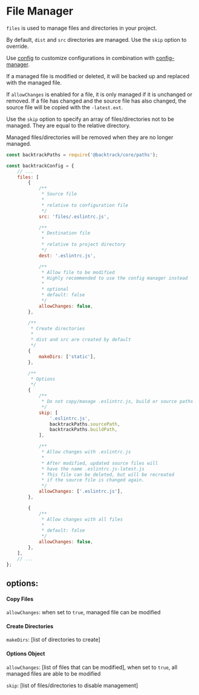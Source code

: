 # File Manager

`files` is used to manage files and directories in your project.

By default, `dist` and `src` directories are managed. Use the `skip` option to override.

Use [config](./config.md) to customize configurations in combination with [config-manager](../config-manager.md).

If a managed file is modified or deleted, it will be backed up and replaced with the managed file.

If `allowChanges` is enabled for a file, it is only managed if it is unchanged or removed. If a file has changed and the source file has also changed, the source file will be copied with the `-latest.ext`.

Use the `skip` option to specify an array of files/directories not to be managed. They are equal to the relative directory.

Managed files/directories will be removed when they are no longer managed.

```js
const backtrackPaths = require('@backtrack/core/paths');

const backtrackConfig = {
    // ...
    files: [
        {
            /**
             * Source file
             *
             * relative to configuration file
             */
            src: 'files/.eslintrc.js',

            /**
             * Destination file
             *
             * relative to project directory
             */
            dest: '.eslintrc.js',

            /**
             * Allow file to be modified
             * Highly recommended to use the config manager instead
             *
             * optional
             * default: false
             */
            allowChanges: false,
        },

        /**
         * Create directories
         *
         * dist and src are created by default
         */
        {
            makeDirs: ['static'],
        },

        /**
         * Options
         */
        {
            /**
             * Do not copy/manage .eslintrc.js, build or source paths
             */
            skip: [
                '.eslintrc.js',
                backtrackPaths.sourcePath,
                backtrackPaths.buildPath,
            ],

            /**
             * Allow changes with .eslintrc.js
             *
             * After modified, updated source files will
             * have the name .eslintrc.js-latest.js
             * This file can be deleted, but will be recreated
             * if the source file is changed again.
             */
            allowChanges: ['.eslintrc.js'],
        },

        {
            /**
             * Allow changes with all files
             *
             * default: false
             */
            allowChanges: false,
        },
    ],
    // ...
};
```

## options:

#### Copy Files

`allowChanges`: when set to `true`, managed file can be modified

#### Create Directories

`makeDirs`: [list of directories to create]

#### Options Object

`allowChanges`: [list of files that can be modified], when set to `true`, all managed files are able to be modified

`skip`: [list of files/directories to disable management]
